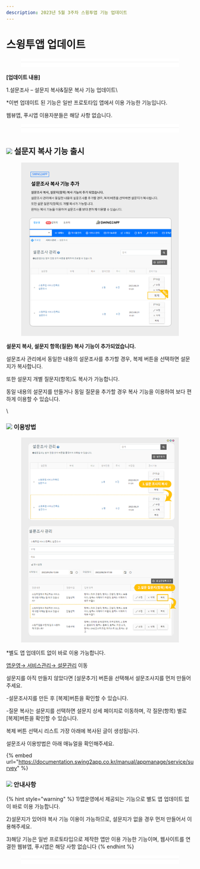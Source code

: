 ```yaml
---
description: 2023년 5월 3주차 스윙투앱 기능 업데이트
---
```


# 스윙투앱 업데이트

<figure><img src=".gitbook/assets/구분선 (1).PNG" alt=""><figcaption></figcaption></figure>

﻿**\[업데이트 내용]**

1.설문조사 – 설문지 복사&질문 복사 기능 업데이트\


\*이번 업데이트 된 기능은 일반 프로토타입 앱에서 이용 가능한 기능입니다.

웹뷰앱, 푸시앱 이용자분들은 해당 사항 없습니다.

<figure><img src=".gitbook/assets/구분선 (1).PNG" alt=""><figcaption></figcaption></figure>

## ![](https://wp.swing2app.co.kr/wp-content/uploads/2018/09/%EB%8B%A8%EB%9D%BD1-1.png) 설문지 복사 기능 출시

<div align="left">

<figure><img src=".gitbook/assets/설문복사_업데이트.png" alt=""><figcaption></figcaption></figure>

</div>

**설문지 복사, 설문지 항목(질문) 복사 기능이 추가되었습니다.**

설문조사 관리에서 동일한 내용의 설문조사를 추가할 경우, 복제 버튼을 선택하면 설문지가 복사합니다.

또한 설문지 개별 질문지(항목)도 복사가 가능합니다.

동일 내용의 설문지를 만들거나 동일 질문을 추가할 경우 복사 기능을 이용하여 보다 편하게 이용할 수 있습니다.

\


### ![](https://ncdn2.swing2app.co.kr/public/swing\_notice\_editor\_attach/10532101/20233803.png) **이용방법**

<figure><img src=".gitbook/assets/설문지복사.png" alt=""><figcaption></figcaption></figure>

\*별도 앱 업데이트 없이 바로 이용 가능합니다.

[앱운영→ 서비스관리→ 설문관리](https://www.swing2app.co.kr/view/survey) 이동

설문지를 아직 만들지 않았다면 \[설문추가] 버튼을 선택해서 설문조사지를 먼저 만들어주세요.

\-설문조사지를 만든 후 \[복제]버튼을 확인할 수 있습니다.

\-질문 복사는 설문지를 선택하면 설문지 상세 페이지로 이동하며, 각 질문(항목) 별로 \[복제]버튼을 확인할 수 있습니다.

복제 버튼 선택시 리스트 가장 아래에 복사된 글이 생성됩니다.

설문조사 이용방법은 아래 매뉴얼을 확인해주세요.

{% embed url="https://documentation.swing2app.co.kr/manual/appmanage/service/survey" %}



### ![](.gitbook/assets/warning-\(2\).png) 안내사항

{% hint style="warning" %}
​1)앱운영에서 제공되는 기능으로 별도 앱 업데이트 없이 바로 이용 가능합니다.

2\)설문지가 있어야 복사 기능 이용이 가능하므로, 설문지가 없을 경우 먼저 만들어서 이용해주세요.

3\)해당 기능은 일반 프로토타입으로 제작한 앱만 이용 가능한 기능이며, 웹사이트를 연결한 웹뷰앱, 푸시앱은 해당 사항 없습니다
{% endhint %}

<figure><img src=".gitbook/assets/구분선 (1).PNG" alt=""><figcaption></figcaption></figure>



